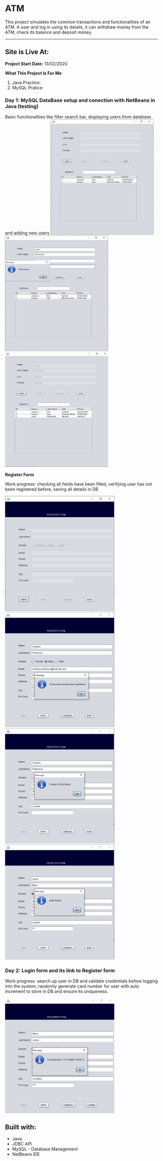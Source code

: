 # ATM
This project simulates the common transactions and functionalities of an ATM. A user and log in using its details, it can withdraw money from the ATM, check its balance and deposit money.

***

## Site is Live At:

**Project Start Date:** 13/02/2020

**What This Project Is For Me**
1) Java Practice: 
2) MySQL Pratice:

### Day 1: MySQL DataBase setup and conection with NetBeans in Java (testing)
Basic functionalities like filter search bar, displaying users from database and adding new users
<img src="img/pic1.png" height="380" width="340">
<img src="img/pic2.png" height="380" width="340">
<img src="img/pic3.png" height="380" width="340">

**Register Form**

Work progress: checking all fields have been filled, verifying user has not been registered before, saving all details in DB

<img src="img/pic4.png" height="380" width="360"><img src="img/pic5.png" height="380" width="360">
<img src="img/pic6.png" height="380" width="360"><img src="img/pic7.png" height="380" width="360">

### Day 2: Login form and its link to Register form

Work progress: search up user in DB and validate credentials before logging into the system, randomly generate card number for user with auto increment to store in DB and ensure its uniqueness.

<img src="img/pic8.png" height="380" width="360">

## Built with:
* Java 
* JDBC API
* MySQL - Database Management
* NetBeans IDE
